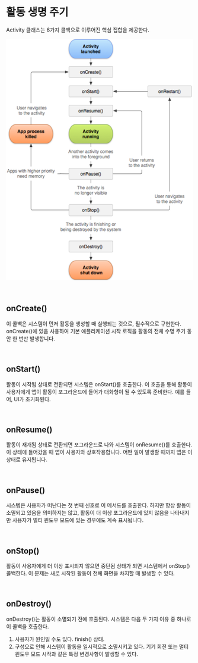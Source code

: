 # 활동 생명 주기

Activity 클래스는 6가지 콜백으로 이루어진 핵심 집합을 제공한다.

![alt text](../images/ActivityLifecycle.png)

<br>

<h2> onCreate() </h2>

이 콜백은 시스템이 먼저 활동을 생성할 때 실행되는 것으로, 필수적으로 구현한다. onCreate()에 있음 사용하여 기본 애플리케이션 시작 로직을 활동의 전체 수명 주기 동안 한 번만 발생합니다.

<br>

<h2> onStart() </h2>

활동이 시작됨 상태로 전환되면 시스템은 onStart()를 호출한다. 이 호출을 통해 활동이 사용자에게 앱이 활동이 포그라운드에 들어가 대화형이 될 수 있도록 준비한다. 예를 들어, UI가 초기화된다.

<br>

<h2> onResume() </h2>

활동이 재개됨 상태로 전환되면 포그라운드로 나와 시스템이 onResume()를 호출한다. 이 상태에 들어갔을 때 앱이 사용자와 상호작용합니다. 어떤 일이 발생할 때까지 앱은 이 상태로 유지됩니다.

<br>

<h2> onPause() </h2>

시스템은 사용자가 떠난다는 첫 번째 신호로 이 메서드를 호출한다. 하지만 항상 활동이 소멸되고 있음을 의미하지는 않고, 활동이 더 이상 포그라운드에 있지 않음을 나타내지만 사용자가 멀티 윈도우 모드에 있는 경우에도 계속 표시됩니다.

<br>

<h2> onStop() </h2>

활동이 사용자에게 더 이상 표시되지 않으면 중단됨 상태가 되면 시스템에서 onStop() 콜백한다. 이 문제는 새로 시작된 활동이 전체 화면을 차지할 때 발생할 수 있다.

<br>

<h2> onDestroy() </h2>

onDestroy()는 활동이 소멸되기 전에 호출된다. 시스템은 다음 두 가지 이유 중 하나로 이 콜백을 호출한다.

1. 사용자가 원인일 수도 있다. finish() 상태.
2. 구성으로 인해 시스템이 활동을 일시적으로 소멸시키고 있다. 기기 회전 또는 멀티 윈도우 모드 시작과 같은 특정 변경사항이 발생할 수 있다.

